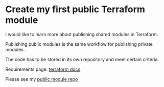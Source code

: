 # Create my first public Terraform module

I would like to learn more about publishing shared modules in Terraform.

Publishing public modules is the same workflow for publishing private modules.

The code has to be stored in its own repository and meet certain criteria.

Requirements page: [terraform docs](https://www.terraform.io/docs/registry/modules/publish.html)

Please see my [public module repo](https://github.com/leslie-alldridge/terraform-aws-multiple-lambda-deployment)
